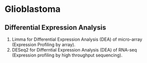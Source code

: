 # Glioblastoma

## Differential Expression Analysis
01. Limma for Differential Expression Analysis (DEA) of micro-array (Expression Profiling by array).
02. DESeq2 for Differntial Expression Analysis (DEA) of RNA-seq (Expression profiling by high throughput sequencing).


